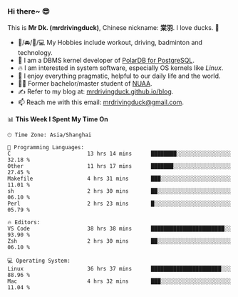 ### Hi there~ 😎

This is **Mr Dk. (mrdrivingduck)**, Chinese nickname: **棠羽**. I love ducks. 🦆

- 💪/🚘/🏸/💻 My Hobbies include workout, driving, badminton and technology.
- 🍊 I am a DBMS kernel developer of [PolarDB for PostgreSQL](https://github.com/ApsaraDB/PolarDB-for-PostgreSQL).
- 🔥 I am interested in system software, especially OS kernels like *Linux*.
- 🔧 I enjoy everything pragmatic, helpful to our daily life and the world.
- 👨‍🎓 Former bachelor/master student of [NUAA](https://en.wikipedia.org/wiki/Nanjing_University_of_Aeronautics_and_Astronautics).
- ✍ Refer to my blog at: [mrdrivingduck.github.io/blog](https://mrdrivingduck.github.io/blog/).
- 📫 Reach me with this email: [mrdrivingduck@gmail.com](mailto:mrdrivingduck@gmail.com).

<!--START_SECTION:waka-->
📊 **This Week I Spent My Time On** 

```text
🕑︎ Time Zone: Asia/Shanghai

💬 Programming Languages: 
C                        13 hrs 14 mins      ████████░░░░░░░░░░░░░░░░░   32.18 % 
Other                    11 hrs 17 mins      ███████░░░░░░░░░░░░░░░░░░   27.45 % 
Makefile                 4 hrs 31 mins       ███░░░░░░░░░░░░░░░░░░░░░░   11.01 % 
sh                       2 hrs 30 mins       ██░░░░░░░░░░░░░░░░░░░░░░░   06.10 % 
Perl                     2 hrs 23 mins       █░░░░░░░░░░░░░░░░░░░░░░░░   05.79 % 

🔥 Editors: 
VS Code                  38 hrs 38 mins      ███████████████████████░░   93.90 % 
Zsh                      2 hrs 30 mins       ██░░░░░░░░░░░░░░░░░░░░░░░   06.10 % 

💻 Operating System: 
Linux                    36 hrs 37 mins      ██████████████████████░░░   88.96 % 
Mac                      4 hrs 32 mins       ███░░░░░░░░░░░░░░░░░░░░░░   11.04 % 
```


<!--END_SECTION:waka-->

<!-- ![Mr Dk.'s GitHub Stats](https://github-readme-stats.vercel.app/api?username=mrdrivingduck&count_private&show_icons=true&theme=buefy) -->

<!-- ![Most Used Languages](https://github-readme-stats.vercel.app/api/top-langs/?username=mrdrivingduck&exclude_repo=mips32-CPU,snort-tcp-socket&theme=buefy&layout=compact&langs_count=10) -->


<!--
**mrdrivingduck/mrdrivingduck** is a ✨ _special_ ✨ repository because its `README.md` (this file) appears on your GitHub profile.

Here are some ideas to get you started:

- 🔭 I’m currently working on ...
- 🌱 I’m currently learning ...
- 👯 I’m looking to collaborate on ...
- 🤔 I’m looking for help with ...
- 💬 Ask me about ...
- 📫 How to reach me: ...
- 😄 Pronouns: ...
- ⚡ Fun fact: ...
-->
